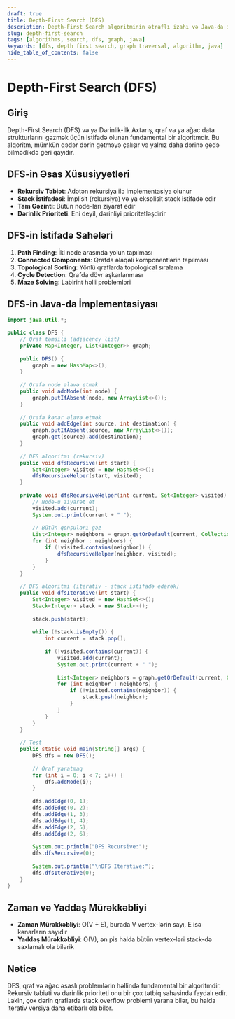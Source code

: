 ```yaml
---
draft: true
title: Depth-First Search (DFS)
description: Depth-First Search alqoritminin ətraflı izahı və Java-da implementasiyası
slug: depth-first-search
tags: [algorithms, search, dfs, graph, java]
keywords: [dfs, depth first search, graph traversal, algorithm, java]
hide_table_of_contents: false
---
```


# Depth-First Search (DFS)

## Giriş

Depth-First Search (DFS) və ya Dərinlik-İlk Axtarış, qraf və ya ağac data strukturlarını gəzmək üçün istifadə olunan fundamental bir alqoritmdir. Bu alqoritm, mümkün qədər dərin getməyə çalışır və yalnız daha dərinə gedə bilmədikdə geri qayıdır.

## DFS-in Əsas Xüsusiyyətləri

- **Rekursiv Təbiət**: Adətən rekursiya ilə implementasiya olunur
- **Stack İstifadəsi**: İmplisit (rekursiya) və ya eksplisit stack istifadə edir
- **Tam Gəzinti**: Bütün node-ları ziyarət edir
- **Dərinlik Prioriteti**: Eni deyil, dərinliyi prioritetləşdirir

## DFS-in İstifadə Sahələri

1. **Path Finding**: İki node arasında yolun tapılması
2. **Connected Components**: Qrafda əlaqəli komponentlərin tapılması
3. **Topological Sorting**: Yönlü qraflarda topological sıralama
4. **Cycle Detection**: Qrafda dövr aşkarlanması
5. **Maze Solving**: Labirint həlli problemləri

## DFS-in Java-da İmplementasiyası

```java
import java.util.*;

public class DFS {
    // Qraf təmsili (adjacency list)
    private Map<Integer, List<Integer>> graph;
    
    public DFS() {
        graph = new HashMap<>();
    }
    
    // Qrafa node əlavə etmək
    public void addNode(int node) {
        graph.putIfAbsent(node, new ArrayList<>());
    }
    
    // Qrafa kənar əlavə etmək
    public void addEdge(int source, int destination) {
        graph.putIfAbsent(source, new ArrayList<>());
        graph.get(source).add(destination);
    }
    
    // DFS alqoritmi (rekursiv)
    public void dfsRecursive(int start) {
        Set<Integer> visited = new HashSet<>();
        dfsRecursiveHelper(start, visited);
    }
    
    private void dfsRecursiveHelper(int current, Set<Integer> visited) {
        // Node-u ziyarət et
        visited.add(current);
        System.out.print(current + " ");
        
        // Bütün qonşuları gəz
        List<Integer> neighbors = graph.getOrDefault(current, Collections.emptyList());
        for (int neighbor : neighbors) {
            if (!visited.contains(neighbor)) {
                dfsRecursiveHelper(neighbor, visited);
            }
        }
    }
    
    // DFS alqoritmi (iterativ - stack istifadə edərək)
    public void dfsIterative(int start) {
        Set<Integer> visited = new HashSet<>();
        Stack<Integer> stack = new Stack<>();
        
        stack.push(start);
        
        while (!stack.isEmpty()) {
            int current = stack.pop();
            
            if (!visited.contains(current)) {
                visited.add(current);
                System.out.print(current + " ");
                
                List<Integer> neighbors = graph.getOrDefault(current, Collections.emptyList());
                for (int neighbor : neighbors) {
                    if (!visited.contains(neighbor)) {
                        stack.push(neighbor);
                    }
                }
            }
        }
    }
    
    // Test
    public static void main(String[] args) {
        DFS dfs = new DFS();
        
        // Qraf yaratmaq
        for (int i = 0; i < 7; i++) {
            dfs.addNode(i);
        }
        
        dfs.addEdge(0, 1);
        dfs.addEdge(0, 2);
        dfs.addEdge(1, 3);
        dfs.addEdge(1, 4);
        dfs.addEdge(2, 5);
        dfs.addEdge(2, 6);
        
        System.out.println("DFS Recursive:");
        dfs.dfsRecursive(0);
        
        System.out.println("\nDFS Iterative:");
        dfs.dfsIterative(0);
    }
}
```

## Zaman və Yaddaş Mürəkkəbliyi

- **Zaman Mürəkkəbliyi**: O(V + E), burada V vertex-lərin sayı, E isə kənarların sayıdır
- **Yaddaş Mürəkkəbliyi**: O(V), ən pis halda bütün vertex-ləri stack-də saxlamalı ola bilərik

## Nəticə

DFS, qraf və ağac əsaslı problemlərin həllində fundamental bir alqoritmdir. Rekursiv təbiəti və dərinlik prioriteti onu bir çox tətbiq sahəsində faydalı edir. Lakin, çox dərin qraflarda stack overflow problemi yarana bilər, bu halda iterativ versiya daha etibarlı ola bilər.